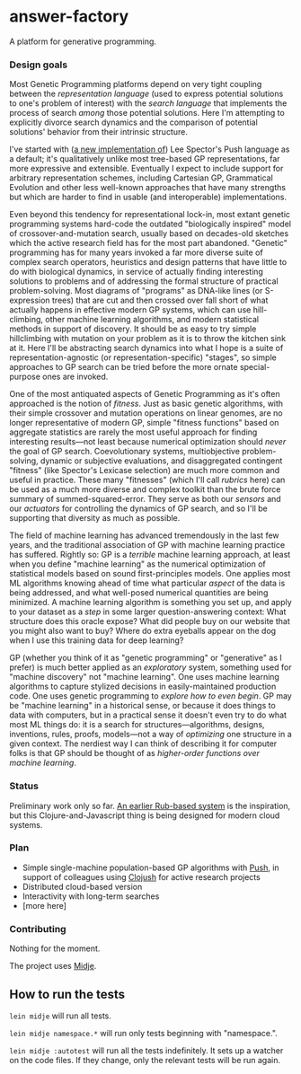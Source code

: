 # answer-factory

A platform for generative programming.

### Design goals

Most Genetic Programming platforms depend on very tight coupling between the _representation language_ (used to express potential solutions to one's problem of interest) with the _search language_ that implements the process of search _among_ those potential solutions. Here I'm attempting to explicitly divorce search dynamics and the comparison of potential solutions' behavior from their intrinsic structure.

I've started with ([a new implementation of](https://github.com/Vaguery/push-in-clojure)) Lee Spector's Push language as a default; it's qualitatively unlike most tree-based GP representations, far more expressive and extensible. Eventually I expect to include support for arbitrary representation schemes, including Cartesian GP, Grammatical Evolution and other less well-known approaches that have many strengths but which are harder to find in usable (and interoperable) implementations.

Even beyond this tendency for representational lock-in, most extant genetic programming systems hard-code the outdated "biologically inspired" model of crossover-and-mutation search, usually based on decades-old sketches which the active research field has for the most part abandoned. "Genetic" programming has for many years invoked a far more diverse suite of complex search operators, heuristics and design patterns that have little to do with biological dynamics, in service of actually finding interesting solutions to problems and of addressing the formal structure of practical problem-solving. Most diagrams of "programs" as DNA-like lines (or S-expression trees) that are cut and then crossed over fall short of what actually happens in effective modern GP systems, which can use hill-climbing, other machine learning algorithms, and modern statistical methods in support of discovery. It should be as easy to try simple hillclimbing with mutation on your problem as it is to throw the kitchen sink at it. Here I'll be abstracting search dynamics into what I hope is a suite of representation-agnostic (or representation-specific) "stages", so simple approaches to GP search can be tried before the more ornate special-purpose ones are invoked.

One of the most antiquated aspects of Genetic Programming as it's often approached is the notion of _fitness_. Just as basic genetic algorithms, with their simple crossover and mutation operations on linear genomes, are no longer representative of modern GP, simple "fitness functions" based on aggregate statistics are rarely the most useful approach for finding interesting results—not least because numerical optimization should  _never_ the goal of GP search. Coevolutionary systems, multiobjective problem-solving, dynamic or subjective evaluations, and disaggregated contingent "fitness" (like Spector's Lexicase selection) are much more common and useful in practice. These many "fitnesses" (which I'll call _rubrics_ here) can be used as a much more diverse and complex toolkit than the brute force summary of summed-squared-error. They serve as both our _sensors_ and our _actuators_ for controlling the dynamics of GP search, and so I'll be supporting that diversity as much as possible.

The field of machine learning has advanced tremendously in the last few years, and the traditional association of GP with machine learning practice has suffered. Rightly so: GP is a _terrible_ machine learning approach, at least when you define "machine learning" as the numerical optimization of statistical models based on sound first-principles models. One applies most ML algorithms knowing ahead of time what particular _aspect_ of the data is being addressed, and what well-posed numerical quantities are being minimized. A machine learning algorithm is something you set up, and apply to your dataset as a _step_ in some larger question-answering context: What structure does this oracle expose? What did people buy on our website that you might also want to buy? Where do extra eyeballs appear on the dog when I use this training data for deep learning?

GP (whether you think of it as "genetic programming" or "generative" as I prefer) is much better applied as an _exploratory_ system, something used for "machine discovery" not "machine learning". One uses machine learning algorithms to capture stylized decisions in easily-maintained production code. One uses genetic programming to _explore how to even begin_. GP may be "machine learning" in a historical sense, or because it does things to data with computers, but in a practical sense it doesn't even try to do what most ML things do: it is a search for structures—algorithms, designs, inventions, rules, proofs, models—not a way of _optimizing_ one structure in a given context. The nerdiest way I can think of describing it for computer folks is that GP should be thought of as _higher-order functions over machine learning_.

### Status

Preliminary work only so far. [An earlier Rub-based system](https://github.com/Vaguery/Answer-Factory) is the inspiration, but this Clojure-and-Javascript thing is being designed for modern cloud systems.

### Plan

- Simple single-machine population-based GP algorithms with [Push](https://github.com/Vaguery/push-in-clojure), in support of colleagues using [Clojush](https://github.com/lspector/Clojush) for active research projects
- Distributed cloud-based version
- Interactivity with long-term searches
- [more here]

### Contributing

Nothing for the moment.


The project uses [Midje](https://github.com/marick/Midje/).

## How to run the tests

`lein midje` will run all tests.

`lein midje namespace.*` will run only tests beginning with "namespace.".

`lein midje :autotest` will run all the tests indefinitely. It sets up a
watcher on the code files. If they change, only the relevant tests will be
run again.
